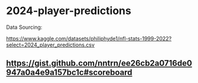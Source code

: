 # 2024-player-predictions

Data Sourcing:

https://www.kaggle.com/datasets/philiphyde1/nfl-stats-1999-2022?select=2024_player_predictions.csv

https://gist.github.com/nntrn/ee26cb2a0716de0947a0a4e9a157bc1c#scoreboard
--